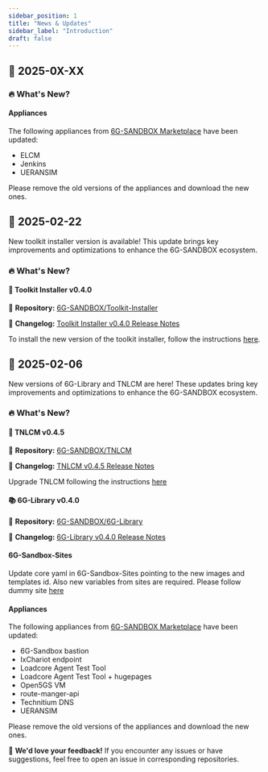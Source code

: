 ```yaml
---
sidebar_position: 1
title: "News & Updates"
sidebar_label: "Introduction"
draft: false
---
```


## :calendar: **2025-0X-XX**

### :fire: **What's New?**

#### **Appliances**

The following appliances from [6G-SANDBOX Marketplace](https://marketplace.mobilesandbox.cloud:9443/appliance) have been updated:

- ELCM
- Jenkins
- UERANSIM

Please remove the old versions of the appliances and download the new ones.

<!-- TODO: maybe toolkit installer capabilities to update appliances -->

## :calendar: **2025-02-22**

New toolkit installer version is available! This update brings key improvements and optimizations to enhance the 6G-SANDBOX ecosystem.

### :fire: **What's New?**

#### :wrench: **Toolkit Installer v0.4.0**

:link: **Repository:** [6G-SANDBOX/Toolkit-Installer](https://github.com/6G-SANDBOX/toolkit-installer)

:page_facing_up: **Changelog:** [Toolkit Installer v0.4.0 Release Notes](https://github.com/6G-SANDBOX/toolkit-installer/releases/tag/v0.4.0)

To install the new version of the toolkit installer, follow the instructions [here](./toolkit-installer/installation.md).

## :calendar: **2025-02-06**

New versions of 6G-Library and TNLCM are here! These updates bring key improvements and optimizations to enhance the 6G-SANDBOX ecosystem.

### :fire: **What's New?**

#### :brain: **TNLCM v0.4.5**

:link: **Repository:** [6G-SANDBOX/TNLCM](https://github.com/6G-SANDBOX/TNLCM)

:page_facing_up: **Changelog:** [TNLCM v0.4.5 Release Notes](https://github.com/6G-SANDBOX/TNLCM/releases/tag/v0.4.5)

Upgrade TNLCM following the instructions [here](./tnlcm/upgrade.md)

#### :books: **6G-Library v0.4.0**

:link: **Repository:** [6G-SANDBOX/6G-Library](https://github.com/6G-SANDBOX/6G-Library)

:page_facing_up: **Changelog:** [6G-Library v0.4.0 Release Notes](https://github.com/6G-SANDBOX/6G-Library/releases/tag/v0.4.0)

#### **6G-Sandbox-Sites**

Update core yaml in 6G-Sandbox-Sites pointing to the new images and templates id. Also new variables from sites are required. Please follow dummy site [here](https://github.com/6G-SANDBOX/6G-Sandbox-Sites/blob/main/.dummy_site/core.yaml)

#### **Appliances**

The following appliances from [6G-SANDBOX Marketplace](https://marketplace.mobilesandbox.cloud:9443/appliance) have been updated:

- 6G-Sandbox bastion
- IxChariot endpoint
- Loadcore Agent Test Tool
- Loadcore Agent Test Tool + hugepages
- Open5GS VM
- route-manger-api
- Technitium DNS
- UERANSIM

Please remove the old versions of the appliances and download the new ones.

:speech_balloon: **We'd love your feedback!** If you encounter any issues or have suggestions, feel free to open an issue in corresponding repositories.
